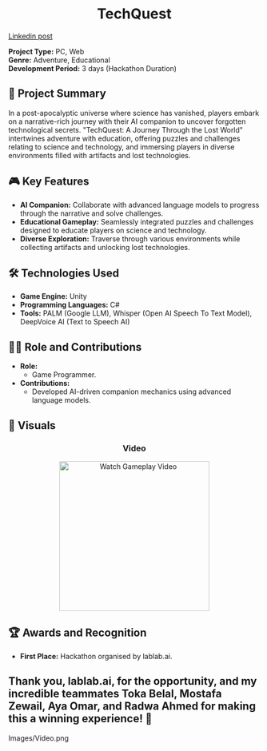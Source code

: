 <div align="center"><h1>TechQuest</h1></div>

[Linkedin post](https://www.linkedin.com/feed/update/urn:li:activity:7126317778608734208/?originTrackingId=l7OMgxLNQ%2BawWp4Qv7BvtA%3D%3D)

**Project Type:** PC, Web  
**Genre:** Adventure, Educational  
**Development Period:** 3 days (Hackathon Duration)

## 📜 Project Summary
In a post-apocalyptic universe where science has vanished, players embark on a narrative-rich journey with their AI companion to uncover forgotten technological secrets. "TechQuest: A Journey Through the Lost World" intertwines adventure with education, offering puzzles and challenges relating to science and technology, and immersing players in diverse environments filled with artifacts and lost technologies.

## 🎮 Key Features
- **AI Companion:** Collaborate with advanced language models to progress through the narrative and solve challenges.
- **Educational Gameplay:** Seamlessly integrated puzzles and challenges designed to educate players on science and technology.
- **Diverse Exploration:** Traverse through various environments while collecting artifacts and unlocking lost technologies.

## 🛠️ Technologies Used
- **Game Engine:** Unity  
- **Programming Languages:** C#  
- **Tools:** PALM (Google LLM), Whisper (Open AI Speech To Text Model), DeepVoice AI (Text to Speech AI)


## 👨‍💻 Role and Contributions
- **Role:**
  - Game Programmer.
- **Contributions:**
  - Developed AI-driven companion mechanics using advanced language models.

## 📸 Visuals 
<div align="center">
  <h3>Video</h3>

<a href="https://drive.google.com/file/d/1N3gQKOZuxLo_ExvaL7pECztFndbUHP4H/view?usp=sharing" target="_blank">
    <img src="" alt="Watch Gameplay Video" height ="300" />
</a>
</div>

## 🏆 Awards and Recognition
- **First Place:** Hackathon organised by lablab.ai.  

Thank you, lablab.ai, for the opportunity, and my incredible teammates Toka Belal, Mostafa Zewail, Aya Omar, and Radwa Ahmed for making this a winning experience! 🎉
-------------------------
Images/Video.png